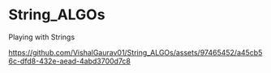 # String_ALGOs
Playing with Strings 


https://github.com/VishalGaurav01/String_ALGOs/assets/97465452/a45cb56c-dfd8-432e-aead-4abd3700d7c8

